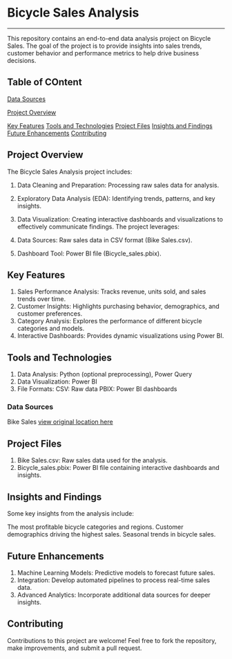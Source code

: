 # Bicycle Sales Analysis
------------------------------
This repository contains an end-to-end data analysis project on Bicycle Sales. The goal of the project is to provide insights into sales trends, customer behavior and performance metrics to help drive business decisions.

## Table of COntent
  [Data Sources](#data-sources)
  
  [Project Overview](#Project-Overview)
  
  [Key Features](#Key-Features)
  [Tools and Technologies](#Tools-and-Technologies)
  [Project Files](#Project-Files)
  [Insights and Findings](#Insights-and-Findings)
  [Future Enhancements](#Future-enhancements)
  [Contributing](#Contributing)
  
## Project Overview
The Bicycle Sales Analysis project includes:

1. Data Cleaning and Preparation: Processing raw sales data for analysis.
2. Exploratory Data Analysis (EDA): Identifying trends, patterns, and key insights.
3. Data Visualization: Creating interactive dashboards and visualizations to effectively communicate findings.
The project leverages:

1. Data Sources: Raw sales data in CSV format (Bike Sales.csv).
2. Dashboard Tool: Power BI file (Bicycle_sales.pbix).

## Key Features
1. Sales Performance Analysis: Tracks revenue, units sold, and sales trends over time.
2. Customer Insights: Highlights purchasing behavior, demographics, and customer preferences.
3. Category Analysis: Explores the performance of different bicycle categories and models.
4. Interactive Dashboards: Provides dynamic visualizations using Power BI.

## Tools and Technologies
1. Data Analysis: Python (optional preprocessing), Power Query
2. Data Visualization: Power BI
3. File Formats:
    CSV: Raw data
    PBIX: Power BI dashboards

### Data Sources
Bike Sales [view original location here](https://www.kaggle.com)

## Project Files
1. Bike Sales.csv: Raw sales data used for the analysis.
2. Bicycle_sales.pbix: Power BI file containing interactive dashboards and insights.

## Insights and Findings
Some key insights from the analysis include:

The most profitable bicycle categories and regions.
Customer demographics driving the highest sales.
Seasonal trends in bicycle sales.

## Future Enhancements
1. Machine Learning Models: Predictive models to forecast future sales.
2. Integration: Develop automated pipelines to process real-time sales data.
3. Advanced Analytics: Incorporate additional data sources for deeper insights.

## Contributing
Contributions to this project are welcome! Feel free to fork the repository, make improvements, and submit a pull request.
